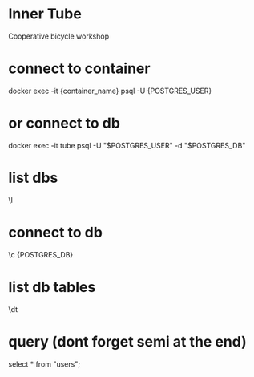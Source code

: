 Inner Tube
==========

Cooperative bicycle workshop


# connect to container
docker exec -it {container_name} psql -U {POSTGRES_USER}

# or connect to db
docker exec -it tube psql -U "$POSTGRES_USER" -d "$POSTGRES_DB"

# list dbs
\l

# connect to db
\c {POSTGRES_DB}

# list db tables
\dt

# query (dont forget semi at the end)
select * from "users";


